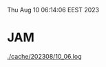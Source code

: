 Thu Aug 10 06:14:06 EEST 2023
# JAM
<a href='./cache/202308/10_06.log'>./cache/202308/10_06.log</a>
